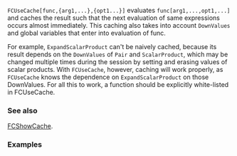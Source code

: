`FCUseCache[func,{arg1,...},{opt1...}]` evaluates `func[arg1,...,opt1,...]` and caches the result such that the next evaluation of same expressions occurs almost immediately. This caching also takes into account `DownValues` and global variables that enter into evaluation of func.

For example, `ExpandScalarProduct` can't be naively cached, because its result depends on the `DownValues` of `Pair` and `ScalarProduct`, which may be changed multiple times during the session by setting and erasing values of scalar products. With `FCUseCache`, however, caching will work properly, as `FCUseCache` knows the dependence on `ExpandScalarProduct` on those DownValues. For all this to work, a function should be explicitly white-listed in FCUseCache.

### See also

[FCShowCache](FCShowCache).

### Examples